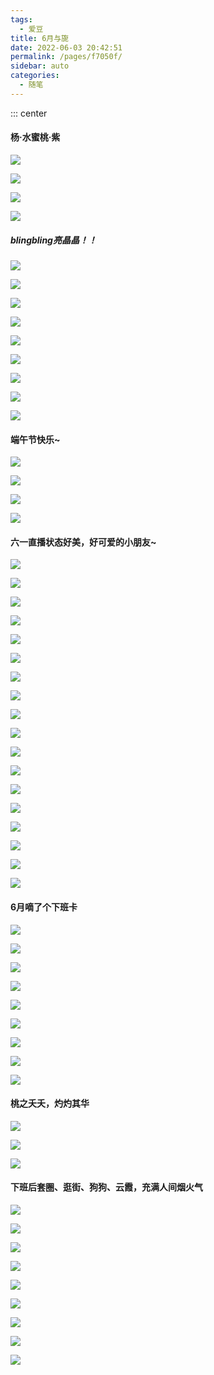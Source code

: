 ```yaml
---
tags: 
  - 爱豆
title: 6月与旎
date: 2022-06-03 20:42:51
permalink: /pages/f7050f/
sidebar: auto
categories: 
  - 随笔
---
```

::: center
#### 杨·水蜜桃·紫

<img src="https://wx3.sinaimg.cn/large/e3d791cdgy1h2u1iuyl6lj211x1kwqfq.jpg" referrerpolicy="no-referrer" /><br>	

<img src="https://wx4.sinaimg.cn/large/e3d791cdgy1h2u1izd3b4j217i1ta1ky.jpg" referrerpolicy="no-referrer" /><br>	

<img src="https://wx4.sinaimg.cn/large/e3d791cdgy1h2u1j3tszpj216w1se1ky.jpg" referrerpolicy="no-referrer" /><br>	

<img src="https://wx1.sinaimg.cn/large/e3d791cdgy1h2u1j7zvlaj21al1am4qq.jpg" referrerpolicy="no-referrer" /><br>	

##### blingbling亮晶晶！！

<img src="https://wx4.sinaimg.cn/large/006e1UQzly1h2u83n40fgj32z12z17wk.jpg" referrerpolicy="no-referrer" /><br>	

<img src="https://wx1.sinaimg.cn/large/006e1UQzly1h2u83t8uo9j33gg56ox6w.jpg" referrerpolicy="no-referrer" /><br>	

<img src="https://wx3.sinaimg.cn/large/006e1UQzly1h2u83vinraj32nt2nsqv7.jpg" referrerpolicy="no-referrer" /><br>	

<img src="https://wx2.sinaimg.cn/large/006e1UQzly1h2u83z4ze3j33gg56o1l4.jpg" referrerpolicy="no-referrer" /><br>	

<img src="https://wx3.sinaimg.cn/large/006e1UQzly1h2u84325wcj33gg3ggb2e.jpg" referrerpolicy="no-referrer" /><br>	

<img src="https://wx2.sinaimg.cn/large/006e1UQzly1h2u846qzvuj33bn4zge87.jpg" referrerpolicy="no-referrer" /><br>	

<img src="https://wx2.sinaimg.cn/large/006e1UQzly1h2u84czxv5j33aw4ycu13.jpg" referrerpolicy="no-referrer" /><br>	

<img src="https://wx2.sinaimg.cn/large/006e1UQzly1h2u84gxttrj33am4xye87.jpg" referrerpolicy="no-referrer" /><br>	

<img src="https://wx3.sinaimg.cn/large/006e1UQzly1h2u84khdsoj32mo3xz4qt.jpg" referrerpolicy="no-referrer" /><br>	

#### 端午节快乐~

<img src="https://wx1.sinaimg.cn/large/00824WVagy1h2uzrfcp29j31pb1pbnpe.jpg" referrerpolicy="no-referrer" /><br>	

<img src="https://wx2.sinaimg.cn/large/00824WVagy1h2uzrikycmj31mc1mce82.jpg" referrerpolicy="no-referrer" /><br>	

<img src="https://wx1.sinaimg.cn/large/00824WVagy1h2uzrlz0ozj31bx1zwkjn.jpg" referrerpolicy="no-referrer" /><br>	

<img src="https://wx4.sinaimg.cn/large/00824WVagy1h2uzrp1e9pj31bv1ztkjn.jpg" referrerpolicy="no-referrer" /><br>	

#### 六一直播状态好美，好可爱的小朋友~

<img src="https://wx3.sinaimg.cn/large/00824WVagy1h2t3dwrbxbj31o01o0h5j.jpg" referrerpolicy="no-referrer" /><br>	

<img src="https://wx3.sinaimg.cn/large/00824WVagy1h2t3dqfq5xj31o01o0qrp.jpg" referrerpolicy="no-referrer" /><br>	

<img src="https://wx3.sinaimg.cn/large/00824WVagy1h2t3dyno1qj31o01o0e2x.jpg" referrerpolicy="no-referrer" /><br>	

<img src="https://wx3.sinaimg.cn/large/00824WVagy1h2t3drddm9j31o01o0ayz.jpg" referrerpolicy="no-referrer" /><br>	

<img src="https://wx2.sinaimg.cn/large/00824WVagy1h2t3ds4gtsj31nz1o0e0u.jpg" referrerpolicy="no-referrer" /><br>	

<img src="https://wx2.sinaimg.cn/large/00824WVagy1h2t3dxp6w7j31o01o01gp.jpg" referrerpolicy="no-referrer" /><br>	

<img src="https://wx2.sinaimg.cn/large/00824WVagy1h2t3e1j0p9j31o01o0tuz.jpg" referrerpolicy="no-referrer" /><br>	

<img src="https://wx1.sinaimg.cn/large/00824WVagy1h2t3e2j130j31o01o01e6.jpg" referrerpolicy="no-referrer" /><br>	

<img src="https://wx2.sinaimg.cn/large/00824WVagy1h2t3e4jca0j31nz1o0x25.jpg" referrerpolicy="no-referrer" /><br>	

<img src="https://wx3.sinaimg.cn/large/00824WVagy1h2t3e5zv90j31o01o0e1x.jpg" referrerpolicy="no-referrer" /><br>	

<img src="https://wx3.sinaimg.cn/large/00824WVagy1h2t3dsyrmoj31o01o01ee.jpg" referrerpolicy="no-referrer" /><br>	

<img src="https://wx4.sinaimg.cn/large/00824WVagy1h2t3dv60jbj31o01o0nhh.jpg" referrerpolicy="no-referrer" /><br>	

<img src="https://wx1.sinaimg.cn/large/00824WVagy1h2t4jr1msoj31o01o0x0q.jpg" referrerpolicy="no-referrer" /><br>	

<img src="https://wx2.sinaimg.cn/large/00824WVagy1h2t4jsikt4j31o01o0e0p.jpg" referrerpolicy="no-referrer" /><br>	

<img src="https://wx1.sinaimg.cn/large/00824WVagy1h2t4jtfwesj31nz1o0e0f.jpg" referrerpolicy="no-referrer" /><br>	

<img src="https://wx2.sinaimg.cn/large/00824WVagy1h2t4juir3nj31o01o01jb.jpg" referrerpolicy="no-referrer" /><br>	

<img src="https://wx2.sinaimg.cn/large/00824WVagy1h2t4jvegt9j31o01o0ha5.jpg" referrerpolicy="no-referrer" /><br>	

<img src="https://wx4.sinaimg.cn/large/00824WVagy1h2t4jw7haxj31o01o0avx.jpg" referrerpolicy="no-referrer" /><br>	

#### 6月嘀了个下班卡

<img src="https://wx2.sinaimg.cn/large/001l3UC8gy1h2yr126x3fj656o3ggkjq02.jpg" referrerpolicy="no-referrer" /><br>		

<img src="https://wx1.sinaimg.cn/large/001l3UC8gy1h2yr16xf7vj656o3ggnpi02.jpg" referrerpolicy="no-referrer" /><br>		

<img src="https://wx2.sinaimg.cn/large/001l3UC8gy1h2yr1c6jatj63ds52o7wp02.jpg" referrerpolicy="no-referrer" /><br>		

<img src="https://wx3.sinaimg.cn/large/001l3UC8gy1h2yr1h13izj63gg56o4qv02.jpg" referrerpolicy="no-referrer" /><br>		

<img src="https://wx3.sinaimg.cn/large/001l3UC8gy1h2yr1lny6yj63gg56o7wn02.jpg" referrerpolicy="no-referrer" /><br>		

<img src="https://wx3.sinaimg.cn/large/001l3UC8gy1h2yr1pog4wj63gg56okjq02.jpg" referrerpolicy="no-referrer" /><br>		

<img src="https://wx1.sinaimg.cn/large/001l3UC8gy1h2yr1tk0v4j63e1531u1202.jpg" referrerpolicy="no-referrer" /><br>		

<img src="https://wx1.sinaimg.cn/large/001l3UC8gy1h2yr1xyc16j63dr52nhdy02.jpg" referrerpolicy="no-referrer" /><br>		

<img src="https://wx4.sinaimg.cn/large/001l3UC8gy1h2yr22bzesj656o3ggnpi02.jpg" referrerpolicy="no-referrer" /><br>		

#### 桃之夭夭，灼灼其华

<img src="https://wx2.sinaimg.cn/large/008dmn6tly1h2zxmy9uazj31pz15cnpd.jpg" referrerpolicy="no-referrer" /><br>	

<img src="https://wx2.sinaimg.cn/large/007ljAUWly1h2zydrb3o2j30yj1fs1dr.jpg" referrerpolicy="no-referrer" /><br>	

<img src="https://wx1.sinaimg.cn/large/007ljAUWly1h2zyiyrd1pj30x61drqlj.jpg" referrerpolicy="no-referrer" /><br>	

#### 下班后套圈、逛街、狗狗、云霞，充满人间烟火气

<img src="https://wx1.sinaimg.cn/large/006Bqjj6ly1h357ni2d8bj31t037k7wl.jpg" referrerpolicy="no-referrer" /><br>	

<img src="https://wx2.sinaimg.cn/large/006Bqjj6ly1h357nli40sj316u245x6p.jpg" referrerpolicy="no-referrer" /><br>	

<img src="https://wx2.sinaimg.cn/large/006Bqjj6ly1h357nnn2g0j30w01kwb29.jpg" referrerpolicy="no-referrer" /><br>	

<img src="https://wx3.sinaimg.cn/large/006Bqjj6ly1h357nvvp9wj31381yvb29.jpg" referrerpolicy="no-referrer" /><br>	

<img src="https://wx4.sinaimg.cn/large/006Bqjj6ly1h357ntxuqfj324516uu0x.jpg" referrerpolicy="no-referrer" /><br>	

<img src="https://wx3.sinaimg.cn/large/006Bqjj6ly1h357nrqduoj32br33nqv6.jpg" referrerpolicy="no-referrer" /><br>	

<img src="https://wx1.sinaimg.cn/large/006Bqjj6ly1h357nz048mj31jd2b24qq.jpg" referrerpolicy="no-referrer" /><br>	

<img src="https://wx4.sinaimg.cn/large/006Bqjj6ly1h357o0n1iij30sn1exke7.jpg" referrerpolicy="no-referrer" /><br>	

<img src="https://wx1.sinaimg.cn/large/006Bqjj6ly1h357o1ntj7j30t20t2dqm.jpg" referrerpolicy="no-referrer" /><br>	